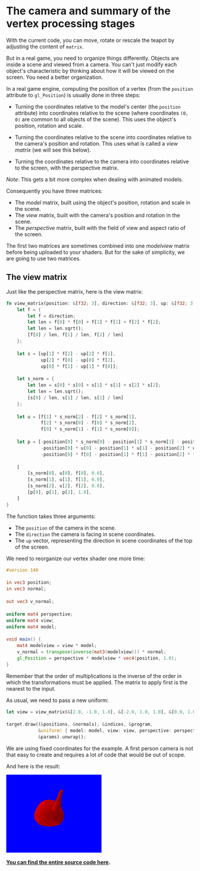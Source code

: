 # The camera and summary of the vertex processing stages

With the current code, you can move, rotate or rescale the teapot by adjusting the content of
`matrix`.

But in a real game, you need to organize things differently. Objects are inside a scene and
viewed from a camera. You can't just modify each object's characteristic by thinking
about how it will be viewed on the screen. You need a better organization.

In a real game engine, computing the position of a vertex (from the `position` attribute to
`gl_Position`) is usually done in three steps:

 - Turning the coordinates relative to the model's center (the `position` attribute) into
   coordinates relative to the scene (where coordinates `(0, 0)` are common to all objects
   of the scene). This uses the object's position, rotation and scale.

 - Turning the coordinates relative to the scene into coordinates relative to the camera's
   position and rotation. This uses what is called a *view matrix* (we will see this below).

 - Turning the coordinates relative to the camera into coordinates relative to the screen,
   with the perspective matrix.

*Note*: This gets a bit more complex when dealing with animated models.

Consequently you have three matrices:

 - The *model* matrix, built using the object's position, rotation and scale in the scene.
 - The *view* matrix, built with the camera's position and rotation in the scene.
 - The *perspective* matrix, built with the field of view and aspect ratio of the screen.

The first two matrices are sometimes combined into one *modelview* matrix before being
uploaded to your shaders. But for the sake of simplicity, we are going to use two matrices.

## The view matrix

Just like the perspective matrix, here is the view matrix:

```rust
fn view_matrix(position: &[f32; 3], direction: &[f32; 3], up: &[f32; 3]) -> [[f32; 4]; 4] {
    let f = {
        let f = direction;
        let len = f[0] * f[0] + f[1] * f[1] + f[2] * f[2];
        let len = len.sqrt();
        [f[0] / len, f[1] / len, f[2] / len]
    };

    let s = [up[1] * f[2] - up[2] * f[1],
             up[2] * f[0] - up[0] * f[2],
             up[0] * f[1] - up[1] * f[0]];

    let s_norm = {
        let len = s[0] * s[0] + s[1] * s[1] + s[2] * s[2];
        let len = len.sqrt();
        [s[0] / len, s[1] / len, s[2] / len]
    };

    let u = [f[1] * s_norm[2] - f[2] * s_norm[1],
             f[2] * s_norm[0] - f[0] * s_norm[2],
             f[0] * s_norm[1] - f[1] * s_norm[0]];

    let p = [-position[0] * s_norm[0] - position[1] * s_norm[1] - position[2] * s_norm[2],
             -position[0] * u[0] - position[1] * u[1] - position[2] * u[2],
             -position[0] * f[0] - position[1] * f[1] - position[2] * f[2]];

    [
        [s_norm[0], u[0], f[0], 0.0],
        [s_norm[1], u[1], f[1], 0.0],
        [s_norm[2], u[2], f[2], 0.0],
        [p[0], p[1], p[2], 1.0],
    ]
}
```

The function takes three arguments:

 - The `position` of the camera in the scene.
 - The `direction` the camera is facing in scene coordinates.
 - The `up` vector, representing the direction in scene coordinates of the top of the screen.

We need to reorganize our vertex shader one more time:

```glsl
#version 140

in vec3 position;
in vec3 normal;

out vec3 v_normal;

uniform mat4 perspective;
uniform mat4 view;
uniform mat4 model;

void main() {
    mat4 modelview = view * model;
    v_normal = transpose(inverse(mat3(modelview))) * normal;
    gl_Position = perspective * modelview * vec4(position, 1.0);
}
```

Remember that the order of multiplications is the inverse of the order in which the
transformations must be applied. The matrix to apply first is the nearest to the input.

As usual, we need to pass a new uniform:

```rust
let view = view_matrix(&[2.0, -1.0, 1.0], &[-2.0, 1.0, 1.0], &[0.0, 1.0, 0.0]);

target.draw((&positions, &normals), &indices, &program,
            &uniform! { model: model, view: view, perspective: perspective, u_light: light },
            &params).unwrap();
```

We are using fixed coordinates for the example. A first person camera is not that easy to create
and requires a lot of code that would be out of scope.

And here is the result:

![Result](tuto-12-result.png)

**[You can find the entire source code here](https://github.com/tomaka/glium/blob/master/examples/tutorial-12.rs).**
